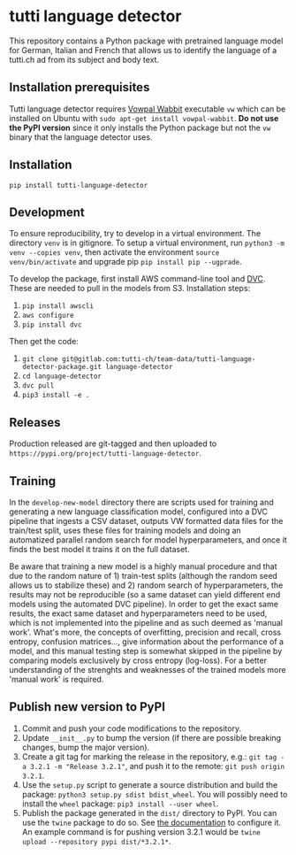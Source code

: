 # tutti language detector

This repository contains a Python package with pretrained language model for German, Italian and French that allows us to identify the language of a tutti.ch ad from its subject and body text.

## Installation prerequisites
Tutti language detector requires [Vowpal Wabbit](https://github.com/VowpalWabbit/vowpal_wabbit/wiki/Getting-started) executable `vw` which can be installed on Ubuntu with `sudo apt-get install vowpal-wabbit`. **Do not use the PyPI version** since it only installs the Python package but not the `vw` binary that the language detector uses.

## Installation
`pip install tutti-language-detector`

## Development
To ensure reproducibility, try to develop in a virtual environment. The directory `venv` is in gitignore. To setup a virtual environment, run `python3 -m venv --copies venv`, then activate the environment `source venv/bin/activate` and upgrade pip `pip install pip --ugprade`.

To develop the package, first install AWS command-line tool and [DVC](https://dvc.org). These are needed to pull in the models from S3. Installation steps: 
1. `pip install awscli`
2. `aws configure`
3. `pip install dvc`
 
Then get the code:
 
1. `git clone git@gitlab.com:tutti-ch/team-data/tutti-language-detector-package.git language-detector`
2. `cd language-detector`
3. `dvc pull`
4. `pip3 install -e .` 
 
## Releases
Production released are git-tagged and then uploaded to `https://pypi.org/project/tutti-language-detector`.

## Training
In the `develop-new-model` directory there are scripts used for training and generating a new language classification model, configured into a DVC pipeline that ingests a CSV dataset, outputs VW formatted data files for the train/test split, uses these files for training models and doing an automatized parallel random search for model hyperparameters, and once it finds the best model it trains it on the full dataset.

Be aware that training a new model is a highly manual procedure and that due to the random nature of 1) train-test splits (although the random seed allows us to stabilize these) and 2) random search of hyperparameters, the results may not be reproducible (so a same dataset can yield different end models using the automated DVC pipeline). In order to get the exact same results, the exact same dataset and hyperparameters need to be used, which is not implemented into the pipeline and as such deemed as 'manual work'. What's more, the concepts of overfitting, precision and recall, cross entropy, confusion matrices..., give information about the performance of a model, and this manual testing step is somewhat skipped in the pipeline by comparing models exclusively by cross entropy (log-loss). For a better understanding of the strenghts and weaknesses of the trained models more 'manual work' is required.

## Publish new version to PyPI
1. Commit and push your code modifications to the repository.
2. Update `__init__.py` to bump the version (if there are possible breaking changes, bump the major version).
3. Create a git tag for marking the release in the repository, e.g.: 
`git tag -a 3.2.1 -m "Release 3.2.1"`, and push it to the remote: `git push origin 3.2.1`.
3. Use the `setup.py` script to generate a source distribution and build the package: `python3 setup.py sdist bdist_wheel`. 
You will possibly need to install the `wheel` package: `pip3 install --user wheel`. 
4. Publish the package generated in the `dist/` directory to PyPI. You can use the `twine` package to do so. See 
[the documentation](https://twine.readthedocs.io/en/latest/) to configure it. An example command is for pushing version
3.2.1 would be `twine upload --repository pypi dist/*3.2.1*`.
